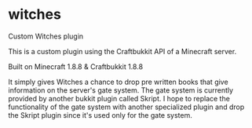 # witches
Custom Witches plugin

This is a custom plugin using the Craftbukkit API of a Minecraft server.

Built on Minecraft 1.8.8 & Craftbukkit 1.8.8

It simply gives Witches a chance to drop pre written books that give information on the server's gate system.
The gate system is currently provided by another bukkit plugin called Skript. I hope to replace the functionality
of the gate system with another specialized plugin and drop the Skript plugin since it's used only for the gate system.
